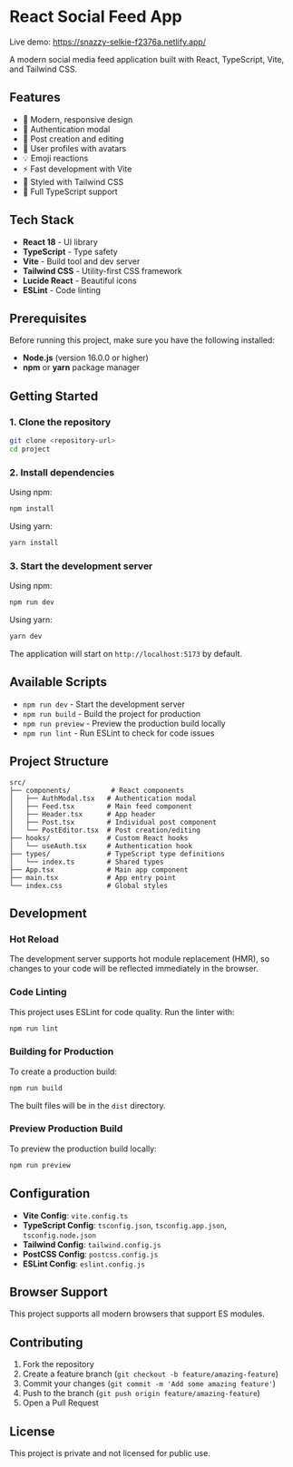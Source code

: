 # React Social Feed App

Live demo: https://snazzy-selkie-f2376a.netlify.app/

A modern social media feed application built with React, TypeScript, Vite, and Tailwind CSS.

## Features

- 📱 Modern, responsive design
- 🔐 Authentication modal
- 📝 Post creation and editing
- 👤 User profiles with avatars
- 💡 Emoji reactions
- ⚡ Fast development with Vite
- 🎨 Styled with Tailwind CSS
- 📘 Full TypeScript support

## Tech Stack

- **React 18** - UI library
- **TypeScript** - Type safety
- **Vite** - Build tool and dev server
- **Tailwind CSS** - Utility-first CSS framework
- **Lucide React** - Beautiful icons
- **ESLint** - Code linting

## Prerequisites

Before running this project, make sure you have the following installed:

- **Node.js** (version 16.0.0 or higher)
- **npm** or **yarn** package manager

## Getting Started

### 1. Clone the repository

```bash
git clone <repository-url>
cd project
```

### 2. Install dependencies

Using npm:

```bash
npm install
```

Using yarn:

```bash
yarn install
```

### 3. Start the development server

Using npm:

```bash
npm run dev
```

Using yarn:

```bash
yarn dev
```

The application will start on `http://localhost:5173` by default.

## Available Scripts

- `npm run dev` - Start the development server
- `npm run build` - Build the project for production
- `npm run preview` - Preview the production build locally
- `npm run lint` - Run ESLint to check for code issues

## Project Structure

```
src/
├── components/          # React components
│   ├── AuthModal.tsx   # Authentication modal
│   ├── Feed.tsx        # Main feed component
│   ├── Header.tsx      # App header
│   ├── Post.tsx        # Individual post component
│   └── PostEditor.tsx  # Post creation/editing
├── hooks/              # Custom React hooks
│   └── useAuth.tsx     # Authentication hook
├── types/              # TypeScript type definitions
│   └── index.ts        # Shared types
├── App.tsx             # Main app component
├── main.tsx            # App entry point
└── index.css           # Global styles
```

## Development

### Hot Reload

The development server supports hot module replacement (HMR), so changes to your code will be reflected immediately in the browser.

### Code Linting

This project uses ESLint for code quality. Run the linter with:

```bash
npm run lint
```

### Building for Production

To create a production build:

```bash
npm run build
```

The built files will be in the `dist` directory.

### Preview Production Build

To preview the production build locally:

```bash
npm run preview
```

## Configuration

- **Vite Config**: `vite.config.ts`
- **TypeScript Config**: `tsconfig.json`, `tsconfig.app.json`, `tsconfig.node.json`
- **Tailwind Config**: `tailwind.config.js`
- **PostCSS Config**: `postcss.config.js`
- **ESLint Config**: `eslint.config.js`

## Browser Support

This project supports all modern browsers that support ES modules.

## Contributing

1. Fork the repository
2. Create a feature branch (`git checkout -b feature/amazing-feature`)
3. Commit your changes (`git commit -m 'Add some amazing feature'`)
4. Push to the branch (`git push origin feature/amazing-feature`)
5. Open a Pull Request

## License

This project is private and not licensed for public use.
